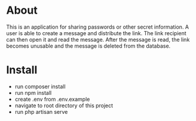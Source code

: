 # About
This is an application for sharing passwords or other secret information. A user is able to create a message and distribute the link. The link recipient can then open it and read the message. After the message is read, the link becomes unusable and the message is deleted from the database.
# Install
- run composer install
- run npm install
- create .env from .env.example
- navigate to root directory of this project
- run php artisan serve
